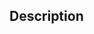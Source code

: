 ## Description

<!--

Please describe what this PR is, why you are opening it, and what to test out if
applicable.

Once your PR is merged, it will be automatically released to NPM via our CI.

-->
